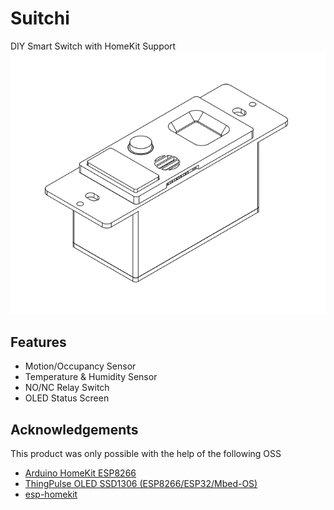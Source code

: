 # Suitchi
DIY Smart Switch with HomeKit Support
![wireframe](doc/wireframe.png)

## Features
- Motion/Occupancy Sensor
- Temperature & Humidity Sensor
- NO/NC Relay Switch
- OLED Status Screen

## Acknowledgements
This product was only possible with the help of the following OSS
- [Arduino HomeKit ESP8266](https://github.com/Mixiaoxiao/Arduino-HomeKit-ESP8266)
- [ThingPulse OLED SSD1306 (ESP8266/ESP32/Mbed-OS)](https://github.com/ThingPulse/esp8266-oled-ssd1306)
- [esp-homekit](https://github.com/maximkulkin/esp-homekit)